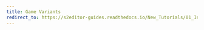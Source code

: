 ```yaml
---
title: Game Variants
redirect_to: https://s2editor-guides.readthedocs.io/New_Tutorials/01_Introduction/012_Game_Variants
---
```

